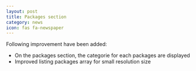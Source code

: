 ```yaml
---
layout: post
title: Packages section
category: news
icon: fas fa-newspaper
---
```


Following improvement have been added:

* On the packages section, the categorie for each packages are displayed
* Improved listing packages array for small resolution size